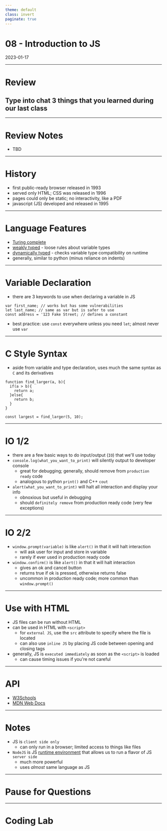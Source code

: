 ```yaml
---
theme: default
class: invert
paginate: true
---
```


# 08 - Introduction to JS
2023-01-17

---

# Review
## Type into chat 3 things that you learned during our last class

---

# Review Notes

- TBD

---

# History

- first public-ready browser released in 1993
- served only HTML; CSS was released in 1996
- pages could only be static; no interactivity, like a PDF
- javascript (JS) developed and released in 1995

---

# Language Features

- [Turing complete](https://en.wikipedia.org/wiki/Turing_completeness)
- [weakly typed](https://en.wikipedia.org/wiki/Strong_and_weak_typing) - loose rules about variable types
- [dynamically typed](https://en.wikipedia.org/wiki/Type_system#Dynamic_type_checking_and_runtime_type_information) - checks variable type compatibility on runtime
- generally, similar to python (minus reliance on indents)

---

# Variable Declaration

- there are 3 keywords to use when declaring a variable in JS

```
var first_name; // works but has some vulnerabilities
let last_name; // same as var but is safer to use
const address = '123 Fake Street; // defines a constant
```

- best practice: use `const` everywhere unless you need `let`; almost never use `var`

---

# C Style Syntax

- aside from variable and type declaration, uses much the same syntax as `C` and its derivatives

```
function find_larger(a, b){
  if(a > b){
    return a;
  }else{
    return b;
  }
}

const largest = find_larger(5, 10);
```

---

# IO 1/2

- there are a few basic ways to do input/output (`IO`) that we'll use today
- `console.log(what_you_want_to_print)` will silently output to  developer console
  - great for debugging; generally, should remove from `production ready` code
  - analogous to python `print()` and C++ `cout`
- `alert(what_you_want_to_print)` will halt all interaction and display your info
  - obnoxious but useful in debugging
  - should `definitely remove` from production ready code (very few exceptions)
  
---

# IO 2/2

- `window.prompt(variable)` is like `alert()` in that it will halt interaction
  - will ask user for input and store in variable
  - rarely if ever used in production ready code
- `window.confirm()` is like `alert()` in that it will halt interaction
  - gives an ok and cancel button
  - returns true if ok is pressed, otherwise returns false
  - uncommon in production ready code; more common than `window.prompt()`

---

# Use with HTML

- JS files can be run without HTML
- can be used in HTML with `<script>`
  - for `external JS`, use the `src` attribute to specify where the file is located
  - can also use `inline JS` by placing JS code between opening and closing tags
- generally, JS is `executed immediately` as soon as the `<script>` is loaded
  - can cause timing issues if you're not careful

---

# API

- [W3Schools](https://www.w3schools.com/js/default.asp)
- [MDN Web Docs](https://developer.mozilla.org/en-US/docs/Web/JavaScript)

---

# Notes

- JS is `client side only`
  - can only run in a browser; limited access to things like files
- `NodeJS` is JS [runtime environment](https://en.wikipedia.org/wiki/Runtime_system) that allows us to run a flavor of JS `server side`
  - much more powerful
  - uses *almost* same language as JS

---

# Pause for Questions

---

# Coding Lab
